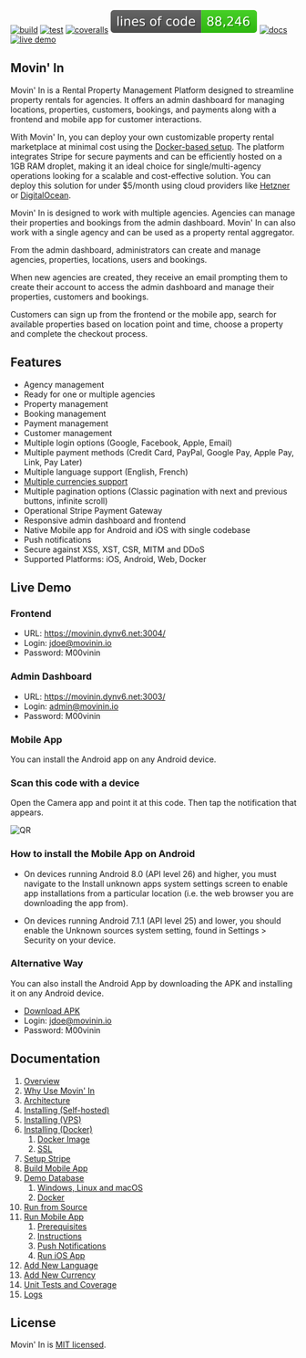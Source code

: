 [![build](https://github.com/aelassas/movinin/actions/workflows/build.yml/badge.svg)](https://github.com/aelassas/movinin/actions/workflows/build.yml) [![test](https://github.com/aelassas/movinin/actions/workflows/test.yml/badge.svg)](https://github.com/aelassas/movinin/actions/workflows/test.yml) [![coveralls](https://coveralls.io/repos/github/aelassas/movinin/badge.svg?branch=main)](https://coveralls.io/github/aelassas/movinin?branch=main) [![loc](https://raw.githubusercontent.com/aelassas/movinin/refs/heads/loc/badge.svg)](https://github.com/aelassas/movinin/actions/workflows/loc.yml) [![docs](https://img.shields.io/badge/docs-wiki-brightgreen)](https://github.com/aelassas/movinin/wiki) [![live demo](https://img.shields.io/badge/live-demo-brightgreen)](https://movinin.dynv6.net:3004/)

<!--
[![tested with jest](https://img.shields.io/badge/tested_with-jest-brightgreen?logo=jest)](https://github.com/jestjs/jest)
[![docs](https://img.shields.io/badge/docs-wiki-brightgreen)](https://github.com/aelassas/movinin/wiki)
[![live demo](https://img.shields.io/badge/live-demo-brightgreen)](https://movinin.dynv6.net:3004/)
[![loc](https://raw.githubusercontent.com/aelassas/movinin/refs/heads/loc/badge.svg)](https://github.com/aelassas/movinin/actions/workflows/loc.yml)
[![PRs welcome](https://img.shields.io/badge/PRs-welcome-brightgreen.svg)](https://github.com/aelassas/movinin/pulls)
[![codecov](https://codecov.io/gh/aelassas/movinin/graph/badge.svg?token=TXD8SM1QHB)](https://codecov.io/gh/aelassas/movinin)
[![codecov](https://img.shields.io/codecov/c/github/aelassas/movinin?logo=codecov)](https://codecov.io/gh/aelassas/movinin)
[![coveralls](https://coveralls.io/repos/github/aelassas/movinin/badge.svg?branch=main)](https://coveralls.io/github/aelassas/movinin?branch=main)
-->

## Movin' In

Movin' In is a Rental Property Management Platform designed to streamline property rentals for agencies. It offers an admin dashboard for managing locations, properties, customers, bookings, and payments along with a frontend and mobile app for customer interactions.

With Movin' In, you can deploy your own customizable property rental marketplace at minimal cost using the [Docker-based setup](https://github.com/aelassas/movinin/wiki/Installing-(Docker)). The platform integrates Stripe for secure payments and can be efficiently hosted on a 1GB RAM droplet, making it an ideal choice for single/multi-agency operations looking for a scalable and cost-effective solution. You can deploy this solution for under $5/month using cloud providers like [Hetzner](https://www.hetzner.com/cloud/) or [DigitalOcean](https://www.digitalocean.com/pricing/droplets).

Movin' In is designed to work with multiple agencies. Agencies can manage their properties and bookings from the admin dashboard. Movin' In can also work with a single agency and can be used as a property rental aggregator.

From the admin dashboard, administrators can create and manage agencies, properties, locations, users and bookings.

When new agencies are created, they receive an email prompting them to create their account to access the admin dashboard and manage their properties, customers and bookings.

Customers can sign up from the frontend or the mobile app, search for available properties based on location point and time, choose a property and complete the checkout process.

## Features

* Agency management
* Ready for one or multiple agencies
* Property management
* Booking management
* Payment management
* Customer management
* Multiple login options (Google, Facebook, Apple, Email)
* Multiple payment methods (Credit Card, PayPal, Google Pay, Apple Pay, Link, Pay Later)
* Multiple language support (English, French)
* [Multiple currencies support](https://github.com/aelassas/movinin/wiki/Add-New-Currency)
* Multiple pagination options (Classic pagination with next and previous buttons, infinite scroll)
* Operational Stripe Payment Gateway
* Responsive admin dashboard and frontend
* Native Mobile app for Android and iOS with single codebase
* Push notifications
* Secure against XSS, XST, CSR, MITM and DDoS
* Supported Platforms: iOS, Android, Web, Docker

## Live Demo

### Frontend

* URL: https://movinin.dynv6.net:3004/
* Login: jdoe@movinin.io
* Password: M00vinin

### Admin Dashboard

* URL: https://movinin.dynv6.net:3003/
* Login: admin@movinin.io
* Password: M00vinin

### Mobile App

You can install the Android app on any Android device.

### Scan this code with a device

Open the Camera app and point it at this code. Then tap the notification that appears.

![QR](https://movin-in.github.io/content/qr-code-4.4.png)

### How to install the Mobile App on Android

* On devices running Android 8.0 (API level 26) and higher, you must navigate to the Install unknown apps system settings screen to enable app installations from a particular location (i.e. the web browser you are downloading the app from).

* On devices running Android 7.1.1 (API level 25) and lower, you should enable the Unknown sources system setting, found in Settings > Security on your device.

### Alternative Way

You can also install the Android App by downloading the APK and installing it on any Android device.

* [Download APK](https://github.com/aelassas/movinin/releases/download/v4.4/movinin-4.4.apk)
* Login: jdoe@movinin.io
* Password: M00vinin

## Documentation

1. [Overview](https://github.com/aelassas/movinin/wiki/Overview)
2. [Why Use Movin' In](https://github.com/aelassas/movinin/wiki/Why-Use-Movin'-In)
2. [Architecture](https://github.com/aelassas/movinin/wiki/Architecture)
3. [Installing (Self-hosted)](https://github.com/aelassas/movinin/wiki/Installing-(Self%E2%80%90hosted))
4. [Installing (VPS)](https://github.com/aelassas/movinin/wiki/Installing-(VPS))
5. [Installing (Docker)](https://github.com/aelassas/movinin/wiki/Installing-(Docker))
   1. [Docker Image](https://github.com/aelassas/movinin/wiki/Installing-(Docker)#docker-image)
   2. [SSL](https://github.com/aelassas/movinin/wiki/Installing-(Docker)#ssl)
6. [Setup Stripe](https://github.com/aelassas/movinin/wiki/Setup-Stripe)
7. [Build Mobile App](https://github.com/aelassas/movinin/wiki/Build-Mobile-App)
8. [Demo Database](https://github.com/aelassas/movinin/wiki/Demo-Database)
   1. [Windows, Linux and macOS](https://github.com/aelassas/movinin/wiki/Demo-Database#windows-linux-and-macos)
   2. [Docker](https://github.com/aelassas/movinin/wiki/Demo-Database#docker)
9. [Run from Source](https://github.com/aelassas/movinin/wiki/Run-from-Source)
10. [Run Mobile App](https://github.com/aelassas/movinin/wiki/Run-Mobile-App)
    1. [Prerequisites](https://github.com/aelassas/movinin/wiki/Run-Mobile-App#prerequisites)
    2. [Instructions](https://github.com/aelassas/movinin/wiki/Run-Mobile-App#instructions)
    3. [Push Notifications](https://github.com/aelassas/movinin/wiki/Run-Mobile-App#push-notifications)
    4. [Run iOS App](https://github.com/aelassas/movinin/wiki/Run-Mobile-App#run-ios-app)
11. [Add New Language](https://github.com/aelassas/movinin/wiki/Add-New-Language)
12. [Add New Currency](https://github.com/aelassas/movinin/wiki/Add-New-Currency)
13. [Unit Tests and Coverage](https://github.com/aelassas/movinin/wiki/Unit-Tests-and-Coverage)
14. [Logs](https://github.com/aelassas/movinin/wiki/Logs)

## License

Movin' In is [MIT licensed](https://github.com/aelassas/movinin/blob/main/LICENSE).

